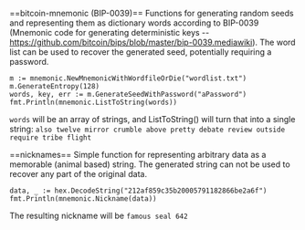 ==bitcoin-mnemonic (BIP-0039)==
Functions for generating random seeds and representing them as dictionary words according to BIP-0039 (Mnemonic code for generating deterministic keys -- https://github.com/bitcoin/bips/blob/master/bip-0039.mediawiki). The word list can be used to recover the generated seed, potentially requiring a password.

```
m := mnemonic.NewMnemonicWithWordfileOrDie("wordlist.txt")
m.GenerateEntropy(128)
words, key, err := m.GenerateSeedWithPassword("aPassword")
fmt.Println(mnemonic.ListToString(words))
```

`words` will be an array of strings, and ListToString() will turn that into a single string:
`also twelve mirror crumble above pretty debate review outside require tribe flight`


==nicknames==
Simple function for representing arbitrary data as a memorable (animal based) string. The generated string can not be used to recover any part of the original data.

```
data, _ := hex.DecodeString("212af859c35b20005791182866be2a6f")
fmt.Println(mnemonic.Nickname(data))
```
The resulting nickname will be `famous seal 642`
